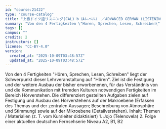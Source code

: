 ```yaml
---
id: "course:21422"
type: "course-catalog"
title: "上級ドイツ語リスニング(CAL) b（Aレベル） ／ADVANCED GERMAN (LISTENING) b"
summary: "Von den 4 Fertigkeiten \"Hören, Sprechen, Lesen, Schreiben\" liegt der Schwerpunkt dieser Lehrveranstaltung auf \"Hören\". Z…"
tags: []
campus: ""
credits: 2
instructors: []
license: "CC-BY-4.0"
version:
  created_at: "2025-10-09T03:48:57Z"
  updated_at: "2025-10-09T03:48:57Z"
---
```

Von den 4 Fertigkeiten "Hören, Sprechen, Lesen, Schreiben" liegt der Schwerpunkt dieser Lehrveranstaltung auf "Hören". Ziel ist die Festigung und der weitere Ausbau der bisher erworbenenen, für das Verständnis von und die Kommunikation mit fremden Kulturen notwendigen Fertigkeiten im Bereich Hörverstehen. Die differenziert gestellten Aufgaben zielen auf Festigung und Ausbau des Hörverstehens auf der Makroebene (Erfassen des Themas und der zentralen Aussagen; Beschreibung von Atmosphäre und Stimmung) sowie auf der Mikroebene (Detailverstehen). Inhalt: Themen / Materialien (z. T. vom Kursleiter didaktisiert) 1. Jojo (Telenovela) 2. Folge einer aktuellen deutschen Fernsehserie Niveau A2, B1, B2
